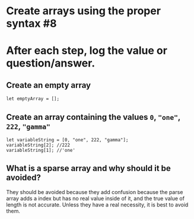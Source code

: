 # Create arrays using the proper syntax #8
# After each step, log the value or question/answer.

## Create an empty array

`let emptyArray = [];`

## Create an array containing the values `0`, `"one"`, `222`, `"gamma"`

```
let variableString = [0, "one", 222, "gamma"];
variableString[2]; //222
variableString[1]; //'one'
```

## What is a sparse array and why should it be avoided?
 They should be avoided because they add confusion because the parse array adds a index but has no real value inside of it, and the true value of length is not accurate. Unless they have a real necessity, it is best to avoid them. 
